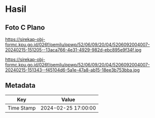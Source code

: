 # Hasil

## Foto C Plano

https://sirekap-obj-formc.kpu.go.id/026f/pemilu/ppwp/52/06/09/20/04/5206092004007-20240215-151205--13aca766-4e31-4929-982d-ebc895e9f34f.jpg

https://sirekap-obj-formc.kpu.go.id/026f/pemilu/ppwp/52/06/09/20/04/5206092004007-20240215-151343--f45104d6-5a1e-47a8-ab15-18ee3b753bba.jpg


## Metadata

| Key        | Value               |
| ---------- | ------------------- |
| Time Stamp | 2024-02-25 17:00:00 |



